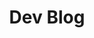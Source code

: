 ---
layout: list
type: category
title: Dev Blog
slug: dev-blog
sidebar: true
order: 2
description: >
  Anything about Development
---